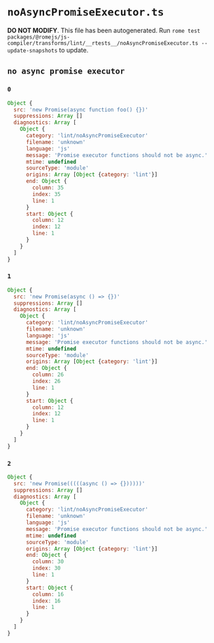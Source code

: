 # `noAsyncPromiseExecutor.ts`

**DO NOT MODIFY**. This file has been autogenerated. Run `rome test packages/@romejs/js-compiler/transforms/lint/__rtests__/noAsyncPromiseExecutor.ts --update-snapshots` to update.

## `no async promise executor`

### `0`

```javascript
Object {
  src: 'new Promise(async function foo() {})'
  suppressions: Array []
  diagnostics: Array [
    Object {
      category: 'lint/noAsyncPromiseExecutor'
      filename: 'unknown'
      language: 'js'
      message: 'Promise executor functions should not be async.'
      mtime: undefined
      sourceType: 'module'
      origins: Array [Object {category: 'lint'}]
      end: Object {
        column: 35
        index: 35
        line: 1
      }
      start: Object {
        column: 12
        index: 12
        line: 1
      }
    }
  ]
}
```

### `1`

```javascript
Object {
  src: 'new Promise(async () => {})'
  suppressions: Array []
  diagnostics: Array [
    Object {
      category: 'lint/noAsyncPromiseExecutor'
      filename: 'unknown'
      language: 'js'
      message: 'Promise executor functions should not be async.'
      mtime: undefined
      sourceType: 'module'
      origins: Array [Object {category: 'lint'}]
      end: Object {
        column: 26
        index: 26
        line: 1
      }
      start: Object {
        column: 12
        index: 12
        line: 1
      }
    }
  ]
}
```

### `2`

```javascript
Object {
  src: 'new Promise(((((async () => {})))))'
  suppressions: Array []
  diagnostics: Array [
    Object {
      category: 'lint/noAsyncPromiseExecutor'
      filename: 'unknown'
      language: 'js'
      message: 'Promise executor functions should not be async.'
      mtime: undefined
      sourceType: 'module'
      origins: Array [Object {category: 'lint'}]
      end: Object {
        column: 30
        index: 30
        line: 1
      }
      start: Object {
        column: 16
        index: 16
        line: 1
      }
    }
  ]
}
```
